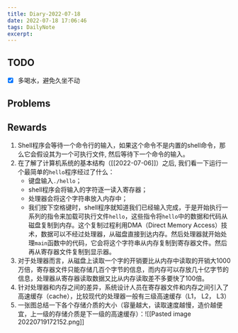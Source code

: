 ```yaml
---
title: Diary-2022-07-18
date: 2022-07-18 17:06:46
tags: DailyNote
excerpt: 
---
```


## TODO
- [x] 多喝水，避免久坐不动

## Problems

## Rewards
1. Shell程序会等待一个命令行的输入，如果这个命令不是内置的shell命令，那么它会假设其为一个可执行文件, 然后等待下一个命令的输入。
2. 在了解了计算机系统的基本结构（[[2022-07-06]]）之后, 我们看一下运行一个最简单的`hello`程序经过了什么：
	 - 键盘输入`./hello`；
	 - shell程序会将输入的字符逐一读入寄存器；
	 - 处理器会将这个字符串放入内存中；
	 - 我们按下空格键时，shell程序就知道我们已经输入完成，于是开始执行一系列的指令来加载可执行文件`hello`，这些指令将`hello`中的数据和代码从磁盘复制到内存。这个复制过程利用DMA（Direct Memory Access）技术，数据可以不经过处理器，从磁盘直接到达内存。然后处理器就开始处理`main`函数中的代码，它会将这个字符串从内存复制到寄存器文件。然后再从寄存器文件复制到显示器。
3. 对于处理器而言，从磁盘上读取一个字的开销要比从内存中读取的开销大1000万倍，寄存器文件只能存储几百个字节的信息，而内存可以存放几十亿字节的信息，处理器从寄存器读取数据又比从内存读取差不多要快了100倍。
4. 针对处理器和内存之间的差异，系统设计人员在寄存器文件和内存之间引入了高速缓存（cache），比较现代的处理器一般有三级高速缓存（L1， L2， L3）
5. 一张图总结一下各个存储介质的大小（容量越大，读取速度越慢，造价越便宜，上一级的存储介质是下一级的高速缓存）：![[Pasted image 20220719172152.png]]